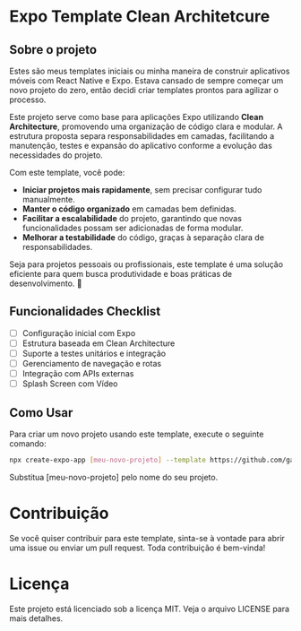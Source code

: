 # Expo Template Clean Architetcure

## Sobre o projeto

Estes são meus templates iniciais ou minha maneira de construir aplicativos móveis com React Native e Expo. Estava cansado de sempre começar um novo projeto do zero, então decidi criar templates prontos para agilizar o processo.

Este projeto serve como base para aplicações Expo utilizando **Clean Architecture**, promovendo uma organização de código clara e modular. A estrutura proposta separa responsabilidades em camadas, facilitando a manutenção, testes e expansão do aplicativo conforme a evolução das necessidades do projeto.

Com este template, você pode:
- **Iniciar projetos mais rapidamente**, sem precisar configurar tudo manualmente.
- **Manter o código organizado** em camadas bem definidas.
- **Facilitar a escalabilidade** do projeto, garantindo que novas funcionalidades possam ser adicionadas de forma modular.
- **Melhorar a testabilidade** do código, graças à separação clara de responsabilidades.

Seja para projetos pessoais ou profissionais, este template é uma solução eficiente para quem busca produtividade e boas práticas de desenvolvimento. 🚀

## Funcionalidades Checklist

- [ ] Configuração inicial com Expo
- [ ] Estrutura baseada em Clean Architecture
- [ ] Suporte a testes unitários e integração
- [ ] Gerenciamento de navegação e rotas
- [ ] Integração com APIs externas
- [ ] Splash Screen com Vídeo

## Como Usar

Para criar um novo projeto usando este template, execute o seguinte comando:

```bash
npx create-expo-app [meu-novo-projeto] --template https://github.com/gabrielpedrosa/expo-template-clean-architetcure
```

Substitua [meu-novo-projeto] pelo nome do seu projeto.

# Contribuição

Se você quiser contribuir para este template, sinta-se à vontade para abrir uma issue ou enviar um pull request. Toda contribuição é bem-vinda!

# Licença
Este projeto está licenciado sob a licença MIT. Veja o arquivo LICENSE para mais detalhes.